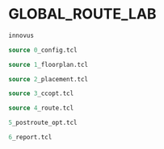 # GLOBAL_ROUTE_LAB

```bash
innovus
```

```tcl
source 0_config.tcl
```

```tcl
source 1_floorplan.tcl
```

```tcl
source 2_placement.tcl
```

```tcl
source 3_ccopt.tcl
```

```tcl
source 4_route.tcl
```

```tcl
5_postroute_opt.tcl
```

```tcl
6_report.tcl
```
